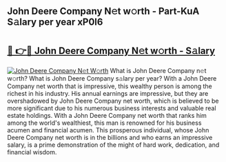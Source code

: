 ## John Deere Company N𝚎t w𝚘rth - Part-KuA S𝚊lary per year xP0l6

# <h2><a href="http://gc08ppm.nevu.top/?p=John+Deere+Company">🔗 👉🔴 John Deere Company N𝚎t w𝚘rth - S𝚊lary</a></h2>

[![John Deere Company N𝚎t W𝚘rth](https://i.imgur.com/Oavwk0R.jpeg)](http://gc08ppm.nevu.top/?p=John+Deere+Company)
What is John Deere Company n𝚎t w𝚘rth? What is John Deere Company s𝚊lary per year?
With a John Deere Company net worth that is impressive, this wealthy person is among the richest in his industry. His annual earnings are impressive, but they are overshadowed by John Deere Company net worth, which is believed to be more significant due to his numerous business interests and valuable real estate holdings. With a John Deere Company net worth that ranks him among the world's wealthiest, this man is renowned for his business acumen and financial acumen. This prosperous individual, whose John Deere Company net worth is in the billions and who earns an impressive salary, is a prime demonstration of the might of hard work, dedication, and financial wisdom.
